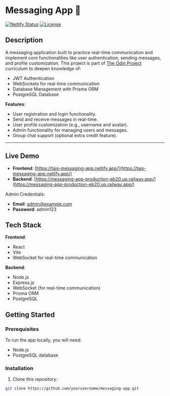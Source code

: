 # Messaging App 💬

[![Netlify Status](https://api.netlify.com/api/v1/badges/xyz/status)](https://tajs-messaging-app.netlify.app/)
[![License](https://img.shields.io/badge/license-MIT-green)](LICENSE)

## Description

A messaging application built to practice real-time communication and implement core functionalities like user authentication, sending messages, and profile customization. This project is part of [The Odin Project](https://www.theodinproject.com/) curriculum to deepen knowledge of:

- JWT Authentication
- WebSockets for real-time communication
- Database Management with Prisma ORM
- PostgreSQL Database

**Features**:
- User registration and login functionality.
- Send and receive messages in real-time.
- User profile customization (e.g., username and avatar).
- Admin functionality for managing users and messages.
- Group chat support (optional extra credit feature).

---

## Live Demo

- **Frontend**: [https://tajs-messaging-app.netlify.app/](https://tajs-messaging-app.netlify.app/)
- **Backend**: [https://messaging-app-production-eb20.up.railway.app/](https://messaging-app-production-eb20.up.railway.app/)

Admin Credentials: 
- **Email**: admin@example.com
- **Password**: admin123

## Tech Stack

**Frontend**:
- React
- Vite
- WebSocket for real-time communication

**Backend**:
- Node.js
- Express.js
- WebSocket (for real-time communication)
- Prisma ORM
- PostgreSQL

## Getting Started

### Prerequisites

To run the app locally, you will need:

- Node.js
- PostgreSQL database

### Installation

1. Clone this repository:

```bash
git clone https://github.com/yourusername/messaging-app.git
